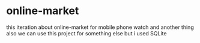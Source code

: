 # online-market
this iteration about online-market for mobile phone watch and another thing
also we can use this project for something else but i used SQLite
